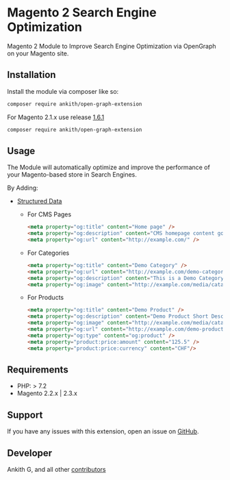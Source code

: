 # Magento 2 Search Engine Optimization

Magento 2 Module to Improve Search Engine Optimization via OpenGraph on your Magento site.


## Installation

Install the module via composer like so:

```sh
composer require ankith/open-graph-extension
```

For Magento 2.1.x use release [1.6.1](https://github.com/ankithg03/codilar-open-graph/releases/tag/1.6.1)

```sh
composer require ankith/open-graph-extension
```


## Usage

The Module will automatically optimize and improve the performance of your Magento-based store in Search Engines.

By Adding: 

- [Structured Data](http://ogp.me/)

    - For CMS Pages
        ```html
        <meta property="og:title" content="Home page" />
        <meta property="og:description" content="CMS homepage content goes here." />
        <meta property="og:url" content="http://example.com/" />
        ```
        
    - For Categories
        ```html
        <meta property="og:title" content="Demo Category" />
        <meta property="og:url" content="http://example.com/demo-category.html" />
        <meta property="og:description" content="This is a Demo Category" />
        <meta property="og:image" content="http://example.com/media/catalog/category/demo.png" />
        ```
          
    - For Products
        ```html
        <meta property="og:title" content="Demo Product" />
        <meta property="og:description" content="Demo Product Short Description" />
        <meta property="og:image" content="http://example.com/media/catalog/product/cache/0f831c1845fc143d00d6d1ebc49f446a/o/p/demo.png" />
        <meta property="og:url" content="http://example.com/demo-product.html" />
        <meta property="og:type" content="og:product" />
        <meta property="product:price:amount" content="125.5" />
        <meta property="product:price:currency" content="CHF"/>
        ```
## Requirements

- PHP: > 7.2
- Magento 2.2.x | 2.3.x

Support
-------
If you have any issues with this extension, open an issue on [GitHub](https://github.com/ankithg03/codilar-open-graph/issues).

Developer
---------
Ankith G, and all other [contributors](https://github.com/ankithg03/codilar-open-graph/contributors)
